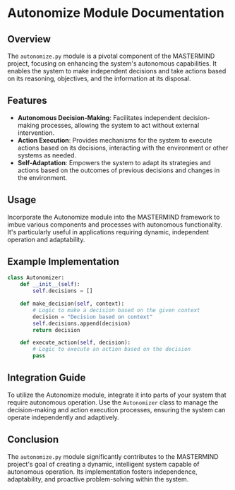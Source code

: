 
# Autonomize Module Documentation

## Overview
The `autonomize.py` module is a pivotal component of the MASTERMIND project, focusing on enhancing the system's autonomous capabilities. It enables the system to make independent decisions and take actions based on its reasoning, objectives, and the information at its disposal.

## Features
- **Autonomous Decision-Making**: Facilitates independent decision-making processes, allowing the system to act without external intervention.
- **Action Execution**: Provides mechanisms for the system to execute actions based on its decisions, interacting with the environment or other systems as needed.
- **Self-Adaptation**: Empowers the system to adapt its strategies and actions based on the outcomes of previous decisions and changes in the environment.

## Usage
Incorporate the Autonomize module into the MASTERMIND framework to imbue various components and processes with autonomous functionality. It's particularly useful in applications requiring dynamic, independent operation and adaptability.

## Example Implementation
```python
class Autonomizer:
    def __init__(self):
        self.decisions = []

    def make_decision(self, context):
        # Logic to make a decision based on the given context
        decision = "Decision based on context"
        self.decisions.append(decision)
        return decision

    def execute_action(self, decision):
        # Logic to execute an action based on the decision
        pass
```

## Integration Guide
To utilize the Autonomize module, integrate it into parts of your system that require autonomous operation. Use the `Autonomizer` class to manage the decision-making and action execution processes, ensuring the system can operate independently and adaptively.

## Conclusion
The `autonomize.py` module significantly contributes to the MASTERMIND project's goal of creating a dynamic, intelligent system capable of autonomous operation. Its implementation fosters independence, adaptability, and proactive problem-solving within the system.
